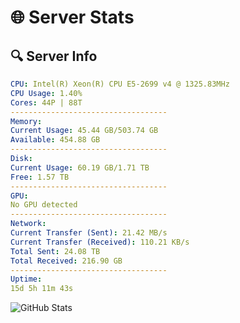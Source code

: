 # 🌐 Server Stats
## 🔍 Server Info
```yaml
CPU: Intel(R) Xeon(R) CPU E5-2699 v4 @ 1325.83MHz
CPU Usage: 1.40%
Cores: 44P | 88T
-----------------------------------
Memory:
Current Usage: 45.44 GB/503.74 GB
Available: 454.88 GB
-----------------------------------
Disk:
Current Usage: 60.19 GB/1.71 TB
Free: 1.57 TB
-----------------------------------
GPU:
No GPU detected
-----------------------------------
Network:
Current Transfer (Sent): 21.42 MB/s
Current Transfer (Received): 110.21 KB/s
Total Sent: 24.08 TB
Total Received: 216.90 GB
-----------------------------------
Uptime:
15d 5h 11m 43s
```
![GitHub Stats](https://img.shields.io/badge/Updated-2025-03-23_02:34:32-blue)